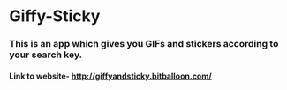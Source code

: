 # Giffy-Sticky
### This is an app which gives you GIFs and stickers according to your search key.
#### Link to website- http://giffyandsticky.bitballoon.com/
